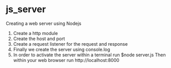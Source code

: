 # js_server
Creating a web server using Nodejs

1.	Create a http module
2.	Create the host and port
3.	Create a request listener for the request and response
4.	Finally we create the server using console.log
5.	In order to activate the server within a terminal run
        $node server.js
Then within your web browser run http://localhost:8000






